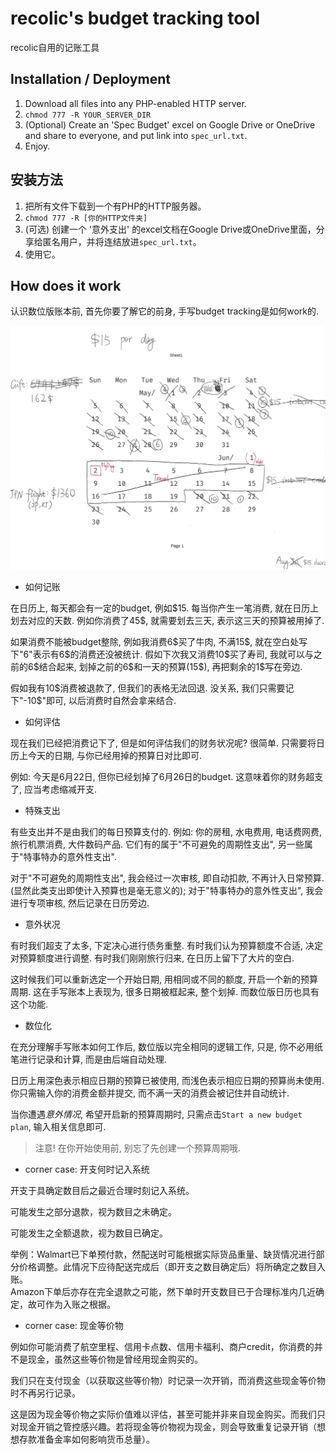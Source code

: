 # recolic's budget tracking tool

recolic自用的记账工具

## Installation / Deployment

1. Download all files into any PHP-enabled HTTP server.
2. `chmod 777 -R YOUR_SERVER_DIR`
3. (Optional) Create an 'Spec Budget' excel on Google Drive or OneDrive and share to everyone, and put link into `spec_url.txt`.
4. Enjoy.

## 安装方法

1. 把所有文件下载到一个有PHP的HTTP服务器。
2. `chmod 777 -R [你的HTTP文件夹]`
3. (可选) 创建一个 '意外支出' 的excel文档在Google Drive或OneDrive里面，分享给匿名用户，并将连结放进`spec_url.txt`。
4. 使用它。

## How does it work

认识数位版账本前, 首先你要了解它的前身, 手写budget tracking是如何work的.

![](archived/NextDocument.jpg)

- 如何记账

在日历上, 每天都会有一定的budget, 例如\$15. 每当你产生一笔消费, 就在日历上划去对应的天数. 例如你消费了45\$, 就需要划去三天, 表示这三天的预算被用掉了.

如果消费不能被budget整除, 例如我消费6\$买了牛肉, 不满15\$, 就在空白处写下"6"表示有6\$的消费还没被统计. 假如下次我又消费10\$买了寿司, 我就可以与之前的6\$结合起来, 划掉之前的6\$和一天的预算(15\$), 再把剩余的1\$写在旁边.

假如我有10\$消费被退款了, 但我们的表格无法回退. 没关系, 我们只需要记下"-10\$"即可, 以后消费时自然会拿来结合.

- 如何评估

现在我们已经把消费记下了, 但是如何评估我们的财务状况呢? 很简单. 只需要将日历上今天的日期, 与你已经用掉的预算日对比即可.

例如: 今天是6月22日, 但你已经划掉了6月26日的budget. 这意味着你的财务超支了, 应当考虑缩减开支.

- 特殊支出

有些支出并不是由我们的每日预算支付的. 例如: 你的房租, 水电费用, 电话费网费, 旅行机票消费, 大件数码产品. 它们有的属于"不可避免的周期性支出", 另一些属于"特事特办的意外性支出".

对于"不可避免的周期性支出", 我会经过一次审核, 即自动扣款, 不再计入日常预算. (显然此类支出即使计入预算也是毫无意义的); 对于"特事特办的意外性支出", 我会进行专项审核, 然后记录在日历旁边.

- 意外状况

有时我们超支了太多, 下定决心进行债务重整. 有时我们认为预算额度不合适, 决定对预算额度进行调整. 有时我们刚刚旅行归来, 在日历上留下了大片的空白.

这时候我们可以重新选定一个开始日期, 用相同或不同的额度, 开启一个新的预算周期. 这在手写账本上表现为, 很多日期被框起来, 整个划掉. 而数位版日历也具有这个功能.

- 数位化

在充分理解手写账本如何工作后, 数位版以完全相同的逻辑工作, 只是, 你不必用纸笔进行记录和计算, 而是由后端自动处理.

日历上用深色表示相应日期的预算已被使用, 而浅色表示相应日期的预算尚未使用. 你只需输入你的消费金额并提交, 而不满一天的消费会被记住并自动统计.

当你遭遇*意外情况*, 希望开启新的预算周期时, 只需点击`Start a new budget plan`, 输入相关信息即可.

> 注意! 在你开始使用前, 别忘了先创建一个预算周期哦.

- corner case: 开支何时记入系统

开支于具确定数目后之最近合理时刻记入系统。

可能发生之部分退款，视为数目之未确定。

可能发生之全额退款，视为数目已确定。

举例：Walmart已下单预付款，然配送时可能根据实际货品重量、缺货情况进行部分价格调整。此情况下应待配送完成后（即开支之数目确定后）将所确定之数目入账。  
Amazon下单后亦存在完全退款之可能，然下单时开支数目已于合理标准内几近确定，故可作为入账之根据。

- corner case: 现金等价物

例如你可能消费了航空里程、信用卡点数、信用卡福利、商户credit，你消费的并不是现金，虽然这些等价物是曾经用现金购买的。

我们只在支付现金（以获取这些等价物）时记录一次开销，而消费这些现金等价物时不再另行记录。

这是因为现金等价物之实际价值难以评估，甚至可能并非来自现金购买。而我们只对现金开销之管控感兴趣。若将现金等价物视为现金，则会导致重复记录开销（想想存款准备金率如何影响货币总量）。

